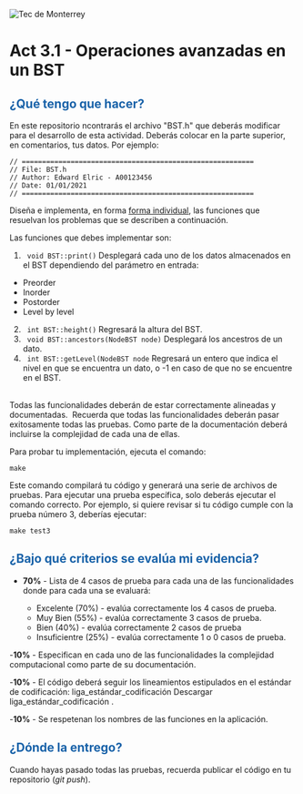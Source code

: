 ![Tec de Monterrey](images/logotecmty.png)

# Act 3.1 - Operaciones avanzadas en un BST

## <span style="color: rgb(26, 99, 169);">¿Qué tengo que hacer?</span>

En este repositorio ncontrarás el archivo "BST.h" que deberás modificar para el desarrollo de esta actividad. Deberás colocar en la parte superior, en comentarios, tus datos. Por ejemplo:

```
// =========================================================
// File: BST.h
// Author: Edward Elric - A00123456
// Date: 01/01/2021
// =========================================================
```

Diseña e implementa, en forma <span style="text-decoration-line: underline;">forma individual</span>, las funciones que resuelvan los problemas que se describen a continuación.

Las funciones que debes implementar son:

1. ` void BST::print()`
   Desplegará cada uno de los datos almacenados en el BST dependiendo del parámetro en entrada:

- Preorder
- Inorder
- Postorder
- Level by level

2. ` int BST::height()`
   Regresará la altura del BST.
3. ` void BST::ancestors(NodeBST node)`
   Desplegará los ancestros de un dato.
4. ` int BST::getLevel(NodeBST node`
   Regresará un entero que indica el nivel en que se encuentra un dato, o -1 en caso de que no se encuentre en el BST.

<br>Todas las funcionalidades deberán de estar correctamente alineadas y documentadas.&nbsp; Recuerda que todas las funcionalidades deberán pasar exitosamente todas las pruebas. Como parte de la documentación deberá incluirse la complejidad de cada una de ellas.

Para probar tu implementación, ejecuta el comando:

```
make
```

Este comando compilará tu código y generará una serie de archivos de pruebas. Para ejecutar una prueba específica, solo deberás ejecutar el comando correcto. Por ejemplo, si quiere revisar si tu código cumple con la prueba número 3, deberías ejecutar:

```
make test3
```

## <span style="color: rgb(26, 99, 169);">**¿Bajo qué criterios se evalúa mi evidencia?**</span>

- **70%** - Lista de 4 casos de prueba para cada una de las funcionalidades donde para cada una se evaluará:

  - Excelente (70%) - evalúa correctamente los 4 casos de prueba.
  - Muy Bien (55%) - evalúa correctamente 3 casos de prueba.
  - Bien (40%) - evalúa correctamente 2 casos de prueba
  - Insuficientre (25%) - evalúa correctamente 1 o 0 casos de prueba.

-**10%** - Especifican en cada uno de las funcionalidades la complejidad computacional como parte de su documentación.

-**10%** - El código deberá seguir los lineamientos estipulados en el estándar de codificación: liga_estándar_codificación Descargar liga_estándar_codificación .

-**10%** - Se respetenan los nombres de las funciones en la aplicación.

## <span style="color: rgb(26, 99, 169);">**¿Dónde la entrego?**</span>

Cuando hayas pasado todas las pruebas, recuerda publicar el código en tu repositorio (_git push_).
